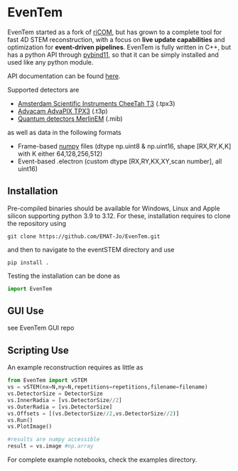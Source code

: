 
# EvenTem
EvenTem started as a fork of [riCOM](https://github.com/ThFriedrich/riCOM_cpp), but has grown to a complete tool for fast 4D STEM reconstruction, with a focus on **live update capabilities** and optimization for **event-driven pipelines**. EvenTem is fully written in C++, but has a python API through [pybind11](https://github.com/pybind/pybind11), so that it can be simply installed and used like any python module.

API documentation can be found [here]().

Supported detectors are
- [Amsterdam Scientific Instruments CheeTah T3](https://www.amscins.com/product/cheetah-series/) (.tpx3)
- [Advacam AdvaPIX TPX3](https://advacam.com/camera/advapix-tpx3/) (.t3p)
- [Quantum detectors MerlinEM](https://quantumdetectors.com/products/merlinem/) (.mib)

as well as data in the following formats
- Frame-based [numpy](https://numpy.org/doc/stable/index.html) files (dtype np.uint8 & np.uint16, shape [RX,RY,K,K] with K either 64,128,256,512)
- Event-based .electron (custom dtype [RX,RY,KX,XY,scan number], all uint16)
  

## Installation
Pre-compiled binaries should be available for Windows, Linux and Apple silicon supporting python 3.9 to 3.12. For these, installation requires to clone the repository using
```
git clone https://github.com/EMAT-Jo/EvenTem.git
```
and then to navigate to the eventSTEM directory and use
```
pip install .
```
Testing the installation can be done as
```python
import EvenTem
```
## GUI Use
see EvenTem GUI repo
## Scripting Use
An example reconstruction requires as little as
```python
from EvenTem import vSTEM
vs = vSTEM(nx=N,ny=N,repetitions=repetitions,filename=filename)
vs.DetectorSize = DetectorSize
vs.InnerRadia = [vs.DetectorSize//2]
vs.OuterRadia = [vs.DetectorSize]
vs.Offsets = [(vs.DetectorSize//2,vs.DetectorSize//2)]
vs.Run()
vs.PlotImage()

#results are numpy accessible
result = vs.image #np.array
```
For complete example notebooks, check the examples directory.

